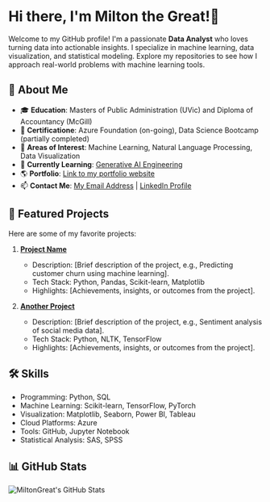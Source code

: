 # Hi there, I'm Milton the Great!👋

Welcome to my GitHub profile! I'm a passionate **Data Analyst** who loves turning data into actionable insights. I specialize in machine learning, data visualization, and statistical modeling. Explore my repositories to see how I approach real-world problems with machine learning tools.

## 🌟 About Me

- 🎓 **Education**: Masters of Public Administration (UVic) and Diploma of Accountancy (McGill)
- 💼 **Certificatione**: Azure Foundation (on-going), Data Science Bootcamp (partially completed)
- 🧠 **Areas of Interest**: Machine Learning, Natural Language Processing, Data Visualization
- 🌱 **Currently Learning**: [Generative AI Engineering](https://www.coursera.org/professional-certificates/ibm-generative-ai-engineering) 
- 🌎 **Portfolio**: [Link to my portfolio website](https://miltonwani9.wordpress.com/) 
- 📫 **Contact Me**: [My Email Address](miltonwani1@gmail.com) | [LinkedIn Profile](https://linkedin.com/in/your-profile)

## 🚀 Featured Projects

Here are some of my favorite projects:

1. **[Project Name](https://github.com/your-repo)**  
   - Description: [Brief description of the project, e.g., Predicting customer churn using machine learning].
   - Tech Stack: Python, Pandas, Scikit-learn, Matplotlib  
   - Highlights: [Achievements, insights, or outcomes from the project].

2. **[Another Project](https://github.com/your-repo)**  
   - Description: [Brief description of the project, e.g., Sentiment analysis of social media data].  
   - Tech Stack: Python, NLTK, TensorFlow  
   - Highlights: [Achievements, insights, or outcomes from the project].

## 🛠️ Skills

- Programming: Python, SQL
- Machine Learning: Scikit-learn, TensorFlow, PyTorch
- Visualization: Matplotlib, Seaborn, Power BI, Tableau
- Cloud Platforms: Azure
- Tools: GitHub, Jupyter Notebook
- Statistical Analysis: SAS, SPSS

## 📊 GitHub Stats

![MiltonGreat's GitHub Stats](https://github-readme-stats.vercel.app/api?username=MiltonGreat&show_icons=true&theme=radical)
